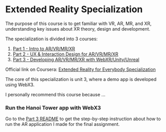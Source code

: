 # Extended Reality Specialization #

The purpose of this course is to get familiar with VR, AR, MR, and XR, understanding key issues about XR theory, design
and development.

The specialization is divided into 3 courses:

1. [Part 1 - Intro to AR/VR/MR/XR](Part%201%20-%20Intro%20to%20XR/README.md)
2. [Part 2 - UX & Interaction Design for AR/VR/MR/XR](Part%202%20-%20UX%20&%20Interaction%20Design%20for%20XR/README.md)
3. [Part 3 - Developing AR/VR/MR/XR with WebXR/Unity/Unreal](Part%203%20-%20Developing%20XR%20with%20WebXR/README.md)

Official link on
Coursera: [Extended Reality for Everybody Specialization](https://www.coursera.org/specializations/extended-reality-for-everybody)

The core of this specialization is unit 3, where a demo app is developed using WebX3.

I personally recommend this course because ...

### Run the Hanoi Tower app with WebX3 ###

Go to the [Part 3 README](Part%203%20-%20Developing%20XR%20with%20WebXR/README.md) to get the step-by-step instruction
about how to run the AR application I made for the final assignment.
